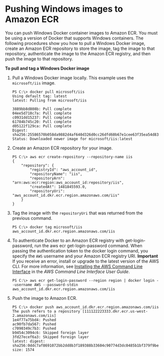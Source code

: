 # Pushing Windows images to Amazon ECR<a name="windows_ecr"></a>

You can push Windows Docker container images to Amazon ECR\. You must be using a version of Docker that supports Windows containers\. The following procedures show you how to pull a Windows Docker image, create an Amazon ECR repository to store the image, tag the image to that repository, authenticate the image to the Amazon ECR registry, and then push the image to that repository\.

**To pull and tag a Windows Docker image**

1. Pull a Windows Docker image locally\. This example uses the `microsoft/iis` image\.

   ```
   PS C:\> docker pull microsoft/iis
   Using default tag: latest
   latest: Pulling from microsoft/iis
   
   3889bb8d808b: Pull complete
   04ee5d718c7a: Pull complete
   c0931dd15237: Pull complete
   61784b745c20: Pull complete
   d05122f129ca: Pull complete
   Digest: sha256:25586570b058da9882d4af640d326d0cc26dfd60b67e1cee63f35ea54d83c882
   Status: Downloaded newer image for microsoft/iis:latest
   ```

1. Create an Amazon ECR repository for your image\.

   ```
   PS C:\> aws ecr create-repository --repository-name iis
   {
       "repository": {
           "registryId": "aws_account_id",
           "repositoryName": "iis",
           "repositoryArn": "arn:aws:ecr:region:aws_account_id:repository/iis",
           "createdAt": 1481845593.0,
           "repositoryUri": "aws_account_id.dkr.ecr.region.amazonaws.com/iis"
       }
   }
   ```

1. Tag the image with the `repositoryUri` that was returned from the previous command\.

   ```
   PS C:\> docker tag microsoft/iis aws_account_id.dkr.ecr.region.amazonaws.com/iis
   ```

1. To authenticate Docker to an Amazon ECR registry with get\-login\-password, run the aws ecr get\-login\-password command\. When passing the authentication token to the docker login command, you specify the `AWS` username and your Amazon ECR registry URI\.
**Important**  
If you receive an error, install or upgrade to the latest version of the AWS CLI\. For more information, see [Installing the AWS Command Line Interface](https://docs.aws.amazon.com/cli/latest/userguide/installing.html) in the *AWS Command Line Interface User Guide*\.

   ```
   PS C:\> aws ecr get-login-password --region region | docker login --username AWS --password-stdin aws_account_id.dkr.ecr.region.amazonaws.com/iis
   ```

1. Push the image to Amazon ECR\.

   ```
   PS C:\> docker push aws_account_id.dkr.ecr.region.amazonaws.com/iis
   The push refers to a repository [111122223333.dkr.ecr.us-west-2.amazonaws.com/iis]
   1e4f77a75bd4: Pushed
   ac90fb7da567: Pushed
   c7090349c7b3: Pushed
   b9454c3094c6: Skipped foreign layer
   3fd27ecef6a3: Skipped foreign layer
   latest: digest: sha256:0ddc7af8691072bb2dd8b3f189388b33604c90774d3dc0485b1bf379f9bec4c5 size: 1574
   ```